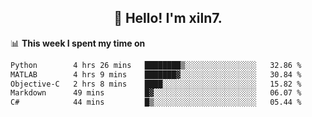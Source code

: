 <h2 align="center">👋 Hello! I'm xiln7.</h2>

📊 **This week I spent my time on**
<!--START_SECTION:waka-->

```txt
Python        4 hrs 26 mins   ████████▒░░░░░░░░░░░░░░░░   32.86 %
MATLAB        4 hrs 9 mins    ███████▓░░░░░░░░░░░░░░░░░   30.84 %
Objective-C   2 hrs 8 mins    ████░░░░░░░░░░░░░░░░░░░░░   15.82 %
Markdown      49 mins         █▓░░░░░░░░░░░░░░░░░░░░░░░   06.07 %
C#            44 mins         █▒░░░░░░░░░░░░░░░░░░░░░░░   05.44 %
```

<!--END_SECTION:waka-->


